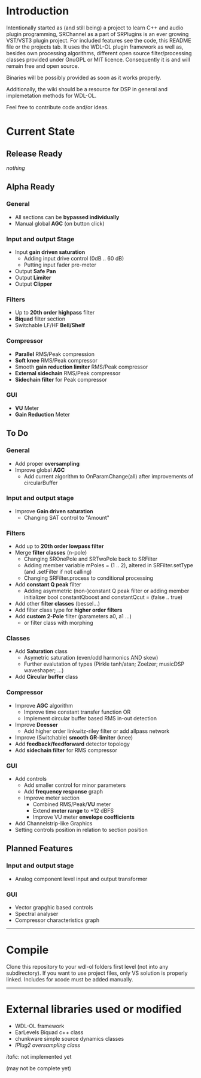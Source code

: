 # Introduction

Intentionally started as (and still being) a project to learn C++ and audio plugin programming, SRChannel as a part of SRPlugins is an ever growing VST/VST3 plugin project. For included features see the code, this README file or the projects tab. It uses the WDL-OL plugin framework as well as, besides own processing algorithms, different open source filter/processing classes provided under GnuGPL or MIT licence. Consequently it is and will remain free and open source.

Binaries will be possibly provided as soon as it works properly.

Additionally, the wiki should be a resource for DSP in general and implemetation methods for WDL-OL.

Feel free to contribute code and/or ideas.

# Current State

## Release Ready

_nothing_

## Alpha Ready

### General

* All sections can be __bypassed individually__
* Manual global __AGC__ (on button click)

### Input and output Stage

* Input __gain driven saturation__
	* Adding input drive control (0dB .. 60 dB)
	* Putting input fader pre-meter
* Output __Safe Pan__
* Output __Limiter__
* Output __Clipper__

### Filters

* Up to __20th order highpass__ filter
* __Biquad__ filter section
* Switchable LF/HF __Bell/Shelf__

### Compressor

* __Parallel__ RMS/Peak compression
* __Soft knee__ RMS/Peak compressor
* Smooth __gain reduction limiter__ RMS/Peak compressor
* __External sidechain__ RMS/Peak compressor
* __Sidechain filter__ for Peak compressor

### GUI

* __VU__ Meter
* __Gain Reduction__ Meter

## To Do

### General

* Add proper __oversampling__
* Improve global __AGC__
	* Add current algorithm to OnParamChange(all) after improvements of circularBuffer

### Input and output stage

* Improve __Gain driven saturation__
	* Changing SAT control to "Amount" 

### Filters

* Add up to __20th order lowpass filter__
* Merge __filter classes__ (n-pole)  
	* Changing SROnePole and SRTwoPole back to SRFilter
	* Adding member variable mPoles = (1 .. 2), altered in SRFilter.setType (and .setFilter if not calling)
	* Changing SRFilter.process to conditional processing
* Add __constant Q peak__ filter  
	* Adding asymmetric (non-)constant Q peak filter or adding member initializer bool constantQboost and constantQcut = (false .. true)
* Add other __filter classes__ (bessel...)
* Add filter class type for __higher order filters__
* Add __custom 2-Pole__ filter (parameters a0, a1 ...)
	* or filter class with morphing 

### Classes

* Add __Saturation__ class
	* Asymetric saturation (even/odd harmonics AND skew)
	* Further evalutation of types (Pirkle tanh/atan; Zoelzer; musicDSP waveshaper; ...)
* Add __Circular buffer__ class

### Compressor

* Improve __AGC__ algorithm
	* Improve time constant transfer function OR
	* Implement circular buffer based RMS in-out detection
* Improve __Deesser__
	* Add higher order linkwitz-riley filter or add allpass network
* Improve (Switchable) __smooth GR-limiter__ (knee)
* Add __feedback/feedforward__ detector topology
* Add __sidechain filter__ for RMS compressor

### GUI

* Add controls
	* Add smaller control for minor parameters
	* Add __frequency response__ graph
	* Improve meter section
		* Combined RMS/Peak/__VU__ meter
		* Extend __meter range__ to +12 dBFS
		* Improve VU meter __envelope coefficients__
* Add Channelstrip-like Graphics
* Setting controls position in relation to section position

## Planned Features

### Input and output stage

* Analog component level input and output transformer

### GUI

* Vector grapghic based controls
* Spectral analyser
* Compressor characteristics graph

---

# Compile

Clone this repository to your wdl-ol folders first level (not into any subdirectory). 
If you want to use project files, only VS solution is properly linked. Includes for xcode must be added manually.

---

# External libraries used or modified

* WDL-OL framework
* EarLevels Biquad c++ class
* chunkware simple source dynamics classes
* _IPlug2 oversampling class_

_italic_: not implemented yet

(may not be complete yet)
